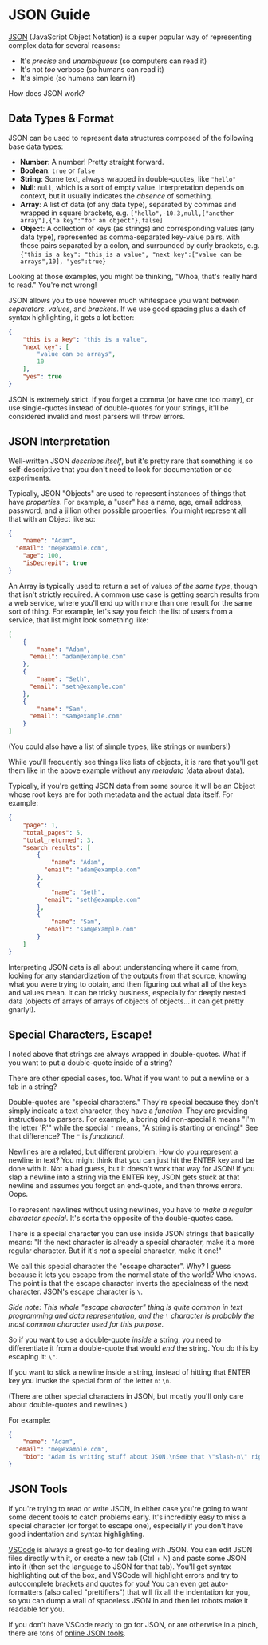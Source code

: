 # JSON Guide

[JSON](https://en.wikipedia.org/wiki/JSON) (JavaScript Object Notation) is a super popular way of representing complex data for several reasons:

- It's *precise* and *unambiguous* (so computers can read it)
- It's not *too* verbose (so humans can read it)
- It's simple (so humans can learn it)

How does JSON work?

## Data Types & Format

JSON can be used to represent data structures composed of the following base data types:

- **Number**: A number! Pretty straight forward.
- **Boolean**: `true` or `false`
- **String**: Some text, always wrapped in double-quotes, like `"hello"`
- **Null**: `null`, which is a sort of empty value. Interpretation depends on context, but it usually indicates the *absence* of something.
- **Array**: A list of data (of any data type), separated by commas and wrapped in square brackets, e.g. `["hello",-10.3,null,["another array"],{"a key":"for an object"},false]`
- **Object**: A collection of keys (as strings) and corresponding values (any data type), represented as comma-separated key-value pairs, with those pairs separated by a colon, and surrounded by curly brackets, e.g. `{"this is a key": "this is a value", "next key":["value can be arrays",10], "yes":true}`

Looking at those examples, you might be thinking, "Whoa, that's really hard to read." You're not wrong!

JSON allows you to use however much whitespace you want between *separators*, *values*, and *brackets*. If we use good spacing plus a dash of syntax highlighting, it gets a lot better:

```json
{
	"this is a key": "this is a value",
	"next key": [
		"value can be arrays",
		10
	],
	"yes": true
}
```

JSON is extremely strict. If you forget a comma (or have one too many), or use single-quotes instead of double-quotes for your strings, it'll be considered invalid and most parsers will throw errors. 

## JSON Interpretation

Well-written JSON *describes itself*, but it's pretty rare that something is so self-descriptive that you don't need to look for documentation or do experiments.

Typically, JSON "Objects" are used to represent instances of things that have *properties*. For example, a "user" has a name, age, email address, password, and a jillion other possible properties. You might represent all that with an Object like so:

```json
{
	"name": "Adam",
  "email": "me@example.com",
	"age": 100,
	"isDecrepit": true
}
```

An Array is typically used to return a set of values *of the same type*, though that isn't strictly required. A common use case is getting search results from a web service, where you'll end up with more than one result for the same sort of thing. For example, let's say you fetch the list of users from a service, that list might look something like:

```json
[
	{
		"name": "Adam",
	  "email": "adam@example.com"
	},
	{
		"name": "Seth",
	  "email": "seth@example.com"
	},
	{
		"name": "Sam",
	  "email": "sam@example.com"
	}
]
```

(You could also have a list of simple types, like strings or numbers!)

While you'll frequently see things like lists of objects, it is rare that you'll get them like in the above example without any *metadata* (data about data).

Typically, if you're getting JSON data from some source it will be an Object whose root keys are for both metadata and the actual data itself. For example:

```json
{
	"page": 1,
	"total_pages": 5,
	"total_returned": 3,
	"search_results": [
		{
			"name": "Adam",
		  "email": "adam@example.com"
		},
		{
			"name": "Seth",
		  "email": "seth@example.com"
		},
		{
			"name": "Sam",
		  "email": "sam@example.com"
		}
	]
}
```

Interpreting JSON data is all about understanding where it came from, looking for any standardization of the outputs from that source, knowing what you were trying to obtain, and then figuring out what all of the keys and values mean. It can be tricky business, especially for deeply nested data (objects of arrays of arrays of objects of objects... it can get pretty gnarly!).

## Special Characters, Escape!

I noted above that strings are always wrapped in double-quotes. What if you want to put a double-quote inside of a string?

There are other special cases, too. What if you want to put a newline or a tab in a string?

Double-quotes are "special characters." They're special because they don't simply indicate a text character, they have a *function*. They are providing instructions to parsers. For example, a boring old non-special `R` means "I'm the letter 'R'" while the special `"` means, "A string is starting or ending!" See that difference? The `"` is *functional*.

Newlines are a related, but different problem. How do you represent a newline in text? You might think that you can just hit the ENTER key and be done with it. Not a bad guess, but it doesn't work that way for JSON! If you slap a newline into a string via the ENTER key, JSON gets stuck at that newline and assumes you forgot an end-quote, and then throws errors. Oops.

To represent newlines without using newlines, you have to *make a regular character special*. It's sorta the opposite of the double-quotes case.

There is a special character you can use inside JSON strings that basically means: "If the next character is already a special character, make it a more regular character. But if it's *not* a special character, make it one!"

We call this special character the "escape character". Why? I guess because it lets you escape from the normal state of the world? Who knows. The point is that the escape character inverts the specialness of the next character. JSON's escape character is `\`.

*Side note: This whole "escape character" thing is quite common in text programming and data representation, and the `\` character is probably the most common character used for this purpose.*

So if you want to use a double-quote *inside* a string, you need to differentiate it from a double-quote that would *end* the string. You do this by escaping it: `\"`.

If you want to stick a newline inside a string, instead of hitting that ENTER key you invoke the special form of the letter `n`: `\n`.

(There are other special characters in JSON, but mostly you'll only care about double-quotes and newlines.)

For example:

```json
{
	"name": "Adam",
  "email": "me@example.com",
	"bio": "Adam is writing stuff about JSON.\nSee that \"slash-n\" right back there? That was a NEWLINE! \"What about quotes?\" you ask?\n\tWell, you just saw an escaped quote with a newline and tab character after it!"
}
```

## JSON Tools

If you're trying to read or write JSON, in either case you're going to want some decent tools to catch problems early. It's incredibly easy to miss a special character (or forget to escape one), especially if you don't have good indentation and syntax highlighting.

[VSCode](https://code.visualstudio.com/) is always a great go-to for dealing with JSON. You can edit JSON files directly with it, or create a new tab (Ctrl + N) and paste some JSON into it (then set the language to JSON for that tab). You'll get syntax highlighting out of the box, and VSCode will highlight errors and try to autocomplete brackets and quotes for you! You can even get auto-formatters (also called "prettifiers") that will fix all the indentation for you, so you can dump a wall of spaceless JSON in and then let robots make it readable for you.

If you don't have VSCode ready to go for JSON, or are otherwise in a pinch, there are tons of [online JSON tools](https://geekflare.com/json-online-tools/).